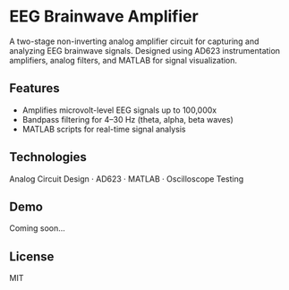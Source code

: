 # EEG Brainwave Amplifier

A two-stage non-inverting analog amplifier circuit for capturing and analyzing EEG brainwave signals. Designed using AD623 instrumentation amplifiers, analog filters, and MATLAB for signal visualization.

## Features
- Amplifies microvolt-level EEG signals up to 100,000x
- Bandpass filtering for 4–30 Hz (theta, alpha, beta waves)
- MATLAB scripts for real-time signal analysis

## Technologies
Analog Circuit Design · AD623 · MATLAB · Oscilloscope Testing

## Demo
Coming soon...

## License
MIT
